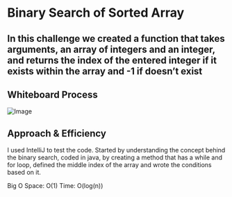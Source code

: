 # Binary Search of Sorted Array

## In this challenge we created a function that takes arguments, an array of integers and an integer, and returns the index of the entered integer if it exists within the array and -1 if doesn’t exist

## Whiteboard Process

![Image](../array-binary-search)

## Approach & Efficiency

I used IntelliJ to test the code. Started by understanding the concept behind the binary search, coded in java, by creating a method that has a while and for loop, defined the middle index of the array and wrote the conditions based on it.

Big O
Space: O(1)
Time: O(log(n))
